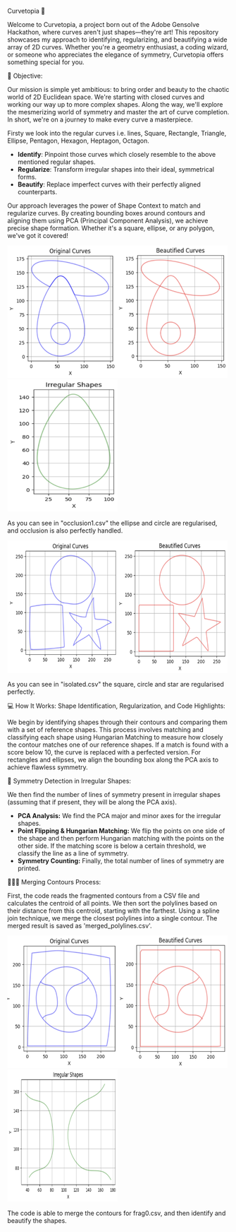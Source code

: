 Curvetopia 🌈

Welcome to Curvetopia, a project born out of the Adobe Gensolve Hackathon, where curves aren't just shapes—they're art! This repository showcases my approach to identifying, regularizing, and beautifying a wide array of 2D curves. Whether you're a geometry enthusiast, a coding wizard, or someone who appreciates the elegance of symmetry, Curvetopia offers something special for you.


🎯 Objective:

Our mission is simple yet ambitious: to bring order and beauty to the chaotic world of 2D Euclidean space. We're starting with closed curves and working our way up to more complex shapes. Along the way, we'll explore the mesmerizing world of symmetry and master the art of curve completion. In short, we're on a journey to make every curve a masterpiece.

Firsty we look into the regular curves i.e. lines, Square, Rectangle, Triangle, Ellipse, Pentagon, Hexagon, Heptagon, Octagon.

- **Identify**: Pinpoint those curves which closely resemble to the above mentioned regular shapes.
- **Regularize**: Transform irregular shapes into their ideal, symmetrical forms.
- **Beautify**: Replace imperfect curves with their perfectly aligned counterparts.
  
Our approach leverages the power of Shape Context to match and regularize curves. By creating bounding boxes around contours and aligning them using PCA (Principal Component Analysis), we achieve precise shape formation. Whether it's a square, ellipse, or any polygon, we've got it covered!

<img src="images/Screenshot%202024-08-09%20at%2011.05.19%20PM.png" alt="Project Screenshot" width="250" height="300"/><img src="images/Ex2.png" alt="Project Screenshot" width="250" height="300"/><img src="images/Ex2.3.png" alt="Project Screenshot" width="250" height="300"/>

As you can see in "occlusion1.csv" the ellipse and circle are regularised, and occlusion is also perfectly handled.

<img src="images/Ex2.1.png" alt="Project Screenshot" width="250" height="300"/><img src="images/Ex2.2.png" alt="Project Screenshot" width="250" height="300"/>

As you can see in "isolated.csv" the square, circle and star are regularised perfectly.


💻 How It Works: Shape Identification, Regularization, and Code Highlights:

We begin by identifying shapes through their contours and comparing them with a set of reference shapes. This process involves matching and classifying each shape using Hungarian Matching to measure how closely the contour matches one of our reference shapes. If a match is found with a score below 10, the curve is replaced with a perfected version. For rectangles and ellipses, we align the bounding box along the PCA axis to achieve flawless symmetry.


📀 Symmetry Detection in Irregular Shapes:

We then find the number of lines of symmetry present in irregular shapes (assuming that if present, they will be along the PCA axis).

- **PCA Analysis:** We find the PCA major and minor axes for the irregular shapes.
- **Point Flipping & Hungarian Matching:** We flip the points on one side of the shape and then perform Hungarian matching with the points on the other side. If the matching score is below a certain threshold, we classify the line as a line of symmetry.
- **Symmetry Counting:** Finally, the total number of lines of symmetry are printed.


👨🏻‍🔧 Merging Contours Process:

First, the code reads the fragmented contours from a CSV file and calculates the centroid of all points. We then sort the polylines based on their distance from this centroid, starting with the farthest. Using a spline join technique, we merge the closest polylines into a single contour. The merged result is saved as 'merged_polylines.csv'.


<img src="images/Ex3.1.png" alt="Project Screenshot" width="250" height="300"/><img src="images/Ex3.2.png" alt="Project Screenshot" width="250" height="300"/><img src="images/Ex3.3.png" alt="Project Screenshot" width="250" height="300"/>

The code is able to merge the contours for frag0.csv, and then identify and beautify the shapes.

